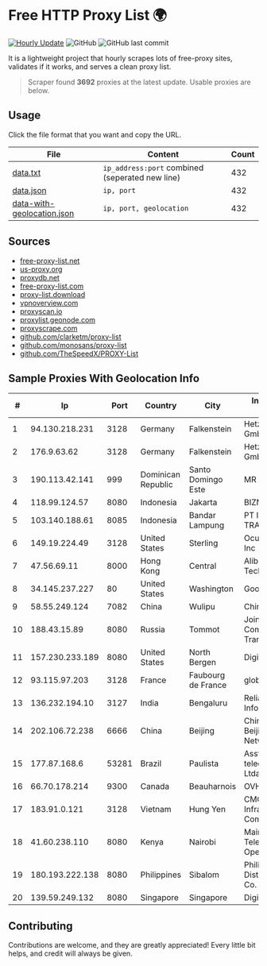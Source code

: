 
# Free HTTP Proxy List 🌍

[![Hourly Update](https://github.com/mertguvencli/http-proxy-list/actions/workflows/main.yml/badge.svg?branch=main)](https://github.com/mertguvencli/http-proxy-list/actions/workflows/main.yml)
![GitHub](https://img.shields.io/github/license/mertguvencli/http-proxy-list)
![GitHub last commit](https://img.shields.io/github/last-commit/mertguvencli/http-proxy-list)

It is a lightweight project that hourly scrapes lots of free-proxy sites, validates if it works, and serves a clean proxy list.


> Scraper found **3692** proxies at the latest update. Usable proxies are below.

## Usage

Click the file format that you want and copy the URL.


|File|Content|Count|
|----|-------|-----|
|[data.txt](https://raw.githubusercontent.com/mertguvencli/http-proxy-list/main/proxy-list/data.txt)|`ip_address:port` combined (seperated new line)|432|
|[data.json](https://raw.githubusercontent.com/mertguvencli/http-proxy-list/main/proxy-list/data.json)|`ip, port`|432|
|[data-with-geolocation.json](https://raw.githubusercontent.com/mertguvencli/http-proxy-list/main/proxy-list/data-with-geolocation.json)|`ip, port, geolocation`|432|

## Sources

* [free-proxy-list.net](https://free-proxy-list.net)
* [us-proxy.org](https://www.us-proxy.org)
* [proxydb.net](http://proxydb.net)
* [free-proxy-list.com](https://free-proxy-list.com/?page=&port=&type%5B%5D=http&type%5B%5D=https&up_time=0&search=Search)
* [proxy-list.download](https://www.proxy-list.download/HTTP)
* [vpnoverview.com](https://vpnoverview.com/privacy/anonymous-browsing/free-proxy-servers)
* [proxyscan.io](https://www.proxyscan.io)
* [proxylist.geonode.com](https://proxylist.geonode.com/api/proxy-list?limit=300&page=1&sort_by=lastChecked&sort_type=desc&protocols=http,https)
* [proxyscrape.com](https://api.proxyscrape.com/v2/?request=displayproxies&protocol=http&timeout=10000&country=all&ssl=all&anonymity=all)
* [github.com/clarketm/proxy-list](https://raw.githubusercontent.com/clarketm/proxy-list/master/proxy-list-raw.txt)
* [github.com/monosans/proxy-list](https://raw.githubusercontent.com/monosans/proxy-list/main/proxies/http.txt)
* [github.com/TheSpeedX/PROXY-List](https://raw.githubusercontent.com/TheSpeedX/PROXY-List/master/http.txt)


## Sample Proxies With Geolocation Info

|#|Ip|Port|Country|City|Internet Service Provider|
|-|--|----|-------|----|-------------------------|
|1|94.130.218.231|3128|Germany|Falkenstein|Hetzner Online GmbH|
|2|176.9.63.62|3128|Germany|Falkenstein|Hetzner Online GmbH|
|3|190.113.42.141|999|Dominican Republic|Santo Domingo Este|MR Networking, SRL|
|4|118.99.124.57|8080|Indonesia|Jakarta|BIZNET|
|5|103.140.188.61|8085|Indonesia|Bandar Lampung|PT INDONESIA TRANS NETWORK|
|6|149.19.224.49|3128|United States|Sterling|Oculus Networks Inc|
|7|47.56.69.11|8000|Hong Kong|Central|Alibaba (US) Technology Co., Ltd.|
|8|34.145.237.227|80|United States|Washington|Google LLC|
|9|58.55.249.124|7082|China|Wulipu|Chinanet|
|10|188.43.15.89|8080|Russia|Tommot|Joint Stock Company TransTeleCom|
|11|157.230.233.189|8080|United States|North Bergen|DigitalOcean, LLC|
|12|93.115.97.203|3128|France|Faubourg de France|global|
|13|136.232.194.10|3127|India|Bengaluru|Reliance Jio Infocomm Limited|
|14|202.106.72.238|6666|China|Beijing|China Unicom Beijing Province Network|
|15|177.87.168.6|53281|Brazil|Paulista|Asstelecom telecomunicaÔÔo Ltda me|
|16|66.70.178.214|9300|Canada|Beauharnois|OVH SAS|
|17|183.91.0.121|3128|Vietnam|Hung Yen|CMC Telecom Infrastructure Company|
|18|41.60.238.110|8080|Kenya|Nairobi|Maintainer Liquid Telecommunications Operations Limited|
|19|180.193.222.138|8080|Philippines|Sibalom|Philippine Long Distance Telephone Co.|
|20|139.59.249.132|8080|Singapore|Singapore|DigitalOcean, LLC|



## Contributing

Contributions are welcome, and they are greatly appreciated! Every
little bit helps, and credit will always be given.

